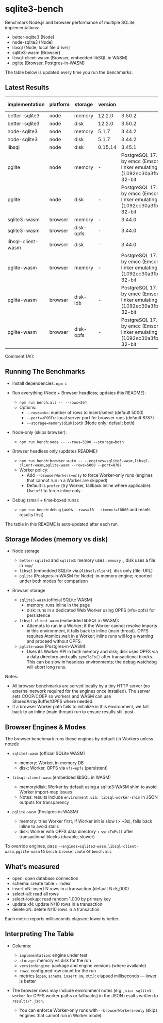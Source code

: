 # sqlite3-bench

Benchmark Node.js and browser performance of multiple SQLite implementations:

- better-sqlite3 (Node)
- node-sqlite3 (Node)
- libsql (Node, local file driver)
- sqlite3-wasm (Browser)
- libsql-client-wasm (Browser, embedded libSQL in WASM)
- pglite (Browser, Postgres-in-WASM)

The table below is updated every time you run the benchmarks.

## Latest Results

<!-- BENCH_TABLE:START -->

| implementation | platform | storage | version | engine | rows | open | schema | insert xN | select-all | select-lookup | update xN | delete xN |
| - | - | - | - | - | - | - | - | - | - | - | - | - |
| better-sqlite3 | node | memory | 12.2.0 | 3.50.2 | 5000 | 5.8 | 4.3 | 24.3 | 3.3 | 5.9 | 2.8 | 1.7 |
| better-sqlite3 | node | disk | 12.2.0 | 3.50.2 | 5000 | 1.2 | 4.6 | 23.1 | 3.3 | 10.6 | 2.9 | 1.9 |
| node-sqlite3 | node | memory | 5.1.7 | 3.44.2 | 5000 | 0.1 | 11.6 | 113.5 | 6.5 | 24.8 | 11.7 | 11.1 |
| node-sqlite3 | node | disk | 5.1.7 | 3.44.2 | 5000 | 0.0 | 5.3 | 109.2 | 6.4 | 27.1 | 11.9 | 11.4 |
| libsql | node | disk | 0.15.14 | 3.45.1 | 5000 | 15.7 | 6.9 | 92.2 | 16.3 | 27.3 | 9.0 | 8.4 |
| pglite | node | memory | - | PostgreSQL 17.5 on x86_64-pc-linux-gnu, compiled by emcc (Emscripten gcc/clang-like replacement + linker emulating GNU ld) 3.1.74 (1092ec30a3fb1d46b1782ff1b4db5094d3d06ae5), 32-bit | 5000 | 0.6 | 790.3 | 1334.8 | 30.7 | 259.1 | 120.7 | 115.7 |
| pglite | node | disk | - | PostgreSQL 17.5 on x86_64-pc-linux-gnu, compiled by emcc (Emscripten gcc/clang-like replacement + linker emulating GNU ld) 3.1.74 (1092ec30a3fb1d46b1782ff1b4db5094d3d06ae5), 32-bit | 5000 | 0.3 | 479.7 | 1159.0 | 18.1 | 244.6 | 119.8 | 112.2 |
| sqlite3-wasm | browser | memory | - | 3.44.0 | 5000 | 183.2 | 146.6 | 128.7 | 86.5 | 12.8 | 12.0 | 7.2 |
| sqlite3-wasm | browser | disk-opfs | - | 3.44.0 | 5000 | 283.1 | 56.6 | 134.6 | 83.3 | 781.3 | 48.1 | 45.5 |
| libsql-client-wasm | browser | disk | - | 3.44.0 | 5000 | 254.3 | 44.1 | 127.4 | 78.9 | 667.0 | 45.0 | 35.6 |
| pglite-wasm | browser | memory | - | PostgreSQL 17.5 on x86_64-pc-linux-gnu, compiled by emcc (Emscripten gcc/clang-like replacement + linker emulating GNU ld) 3.1.74 (1092ec30a3fb1d46b1782ff1b4db5094d3d06ae5), 32-bit | 5000 | 37.2 | 1319.8 | 25313.5 | 43.2 | 5111.0 | 2420.4 | 2428.1 |
| pglite-wasm | browser | disk-idb | - | PostgreSQL 17.5 on x86_64-pc-linux-gnu, compiled by emcc (Emscripten gcc/clang-like replacement + linker emulating GNU ld) 3.1.74 (1092ec30a3fb1d46b1782ff1b4db5094d3d06ae5), 32-bit | 5000 | 82.8 | 1528.4 | 25421.0 | 36.6 | 4320.6 | 2051.0 | 2188.8 |
| pglite-wasm | browser | disk-opfs | - | PostgreSQL 17.5 on x86_64-pc-linux-gnu, compiled by emcc (Emscripten gcc/clang-like replacement + linker emulating GNU ld) 3.1.74 (1092ec30a3fb1d46b1782ff1b4db5094d3d06ae5), 32-bit | 5000 | 70.8 | 1339.5 | 23212.0 | 32.8 | 4278.5 | 2120.2 | 2171.6 |

<!-- BENCH_TABLE:END -->

<!-- BENCH_COMMENT:START -->

Comment (AI):

<!-- BENCH_COMMENT:END -->

## Running The Benchmarks

- Install dependencies: `npm i`

- Run everything (Node + Browser headless; updates this README):
  - `npm run bench:all -- --rows=2e4`
  - Options:
    - `--rows=<N>`: number of rows to insert/select (default 5000)
    - `--port=<PORT>`: local server port for browser runs (default 8787)
    - `--storage=memory|disk|both` (Node only; default both)

- Node‑only (skips browser):
  - `npm run bench:node -- --rows=5000 --storage=both`

- Browser headless only (updates README):
  - `npm run bench:browser:auto -- --engines=sqlite3-wasm,libsql-client-wasm,pglite-wasm --rows=5000 --port=8787`
  - Worker policy:
    - Add `--browserWorkers=only` to force Worker‑only runs (engines that cannot run in a Worker are skipped)
    - Default is `prefer` (try Worker, fallback inline where applicable). Use `off` to force inline only.

- Debug (small + time‑boxed runs):
  - `npm run bench:debug` (uses `--rows=10 --timeout=10000` and resets results first)

The table in this README is auto‑updated after each run.

## Storage Modes (memory vs disk)

- Node storage
  - `better-sqlite3` and `sqlite3`: memory uses `:memory:`, disk uses a file in `tmp/`
  - `libsql` (embedded SQLite via `@libsql/client`): disk only (file: URL)
  - `pglite` (Postgres‑in‑WASM for Node): in‑memory engine; reported under both modes for comparison

- Browser storage
  - `sqlite3-wasm` (official SQLite WASM):
    - memory: runs inline in the page
    - disk: runs in a dedicated Web Worker using OPFS (vfs=opfs) for persistence
  - `libsql-client-wasm` (embedded libSQL in WASM):
    - Attempts to run in a Worker; if the Worker cannot resolve imports in this environment, it falls back to inline (main thread). OPFS requires Atomics.wait in a Worker; inline runs will log a warning and proceed without OPFS.
  - `pglite-wasm` (Postgres‑in‑WASM):
    - Uses its Worker API in both memory and disk; disk uses OPFS via a data directory and calls `syncToFs()` after transactional blocks. This can be slow in headless environments; the debug watchdog will abort long runs.

Notes:
- All browser benchmarks are served locally by a tiny HTTP server (no external network required for the engines once installed). The server sets COOP/COEP so workers and WASM can use SharedArrayBuffer/OPFS where needed.
- If a browser Worker path fails to initialize in this environment, we fall back to an inline (main thread) run to ensure results still post.

## Browser Engines & Modes

The browser benchmark runs these engines by default (in Workers unless noted):

- `sqlite3-wasm` (official SQLite WASM)
  - memory: Worker, in‑memory DB
  - disk: Worker, OPFS via `vfs=opfs` (persistent)

- `libsql-client-wasm` (embedded libSQL in WASM)
  - memory/disk: Worker by default using a sqlite3‑WASM shim to avoid Worker import‑map issues
  - Notes: results include `environment.via: libsql-worker-shim` in JSON outputs for transparency

- `pglite-wasm` (Postgres‑in‑WASM)
  - memory: tries Worker first; if Worker init is slow (> ~3s), falls back inline to avoid stalls
  - disk: Worker with OPFS data directory + `syncToFs()` after transactional blocks (durable, slower)

To override engines, pass `--engines=sqlite3-wasm,libsql-client-wasm,pglite-wasm` to `bench:browser:auto` or `bench:all`.

## What’s measured

- open: open database connection
- schema: create table + index
- insert xN: insert N rows in a transaction (default N=5_000)
- select-all: read all rows
- select-lookup: read random 1,000 by primary key
- update xN: update N/10 rows in a transaction
- delete xN: delete N/10 rows in a transaction

Each metric reports milliseconds elapsed; lower is better.

## Interpreting The Table

- Columns:
  - `implementation`: engine under test
  - `storage`: memory vs disk for the run
  - `version`/`engine`: package and engine versions (where available)
  - `rows`: configured row count for the run
  - metrics (`open`, `schema`, `insert xN`, etc.): elapsed milliseconds — lower is better

- The browser rows may include environment notes (e.g., `via: sqlite3-worker` for OPFS worker paths or fallbacks) in the JSON results written to `results/*.json`.
  - You can enforce Worker‑only runs with `--browserWorkers=only` (skips engines that cannot run in Worker mode).
